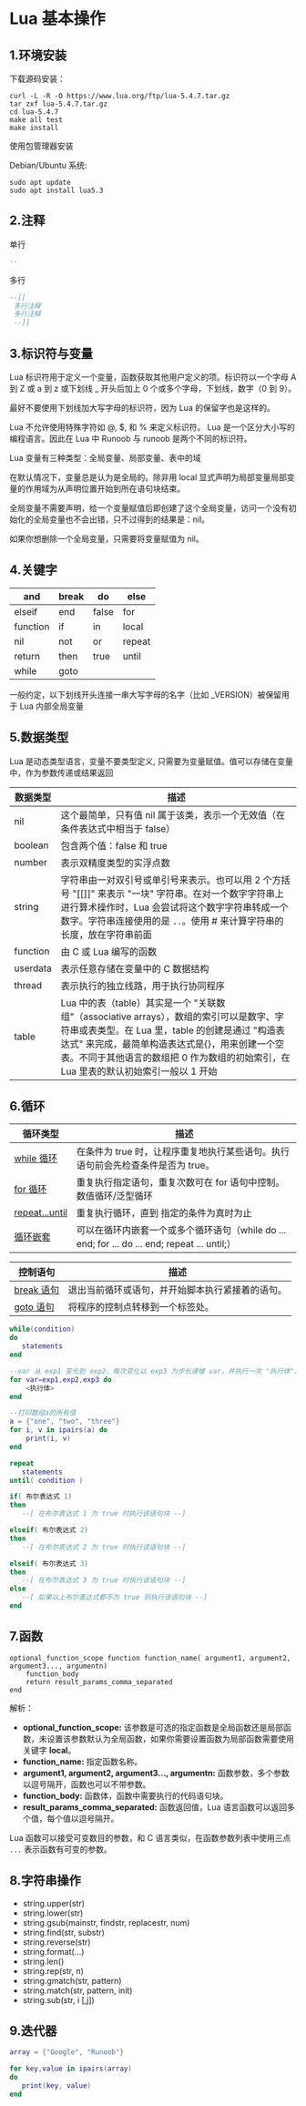 # Lua 基本操作

## 1.环境安装

下载源码安装：

```
curl -L -R -O https://www.lua.org/ftp/lua-5.4.7.tar.gz
tar zxf lua-5.4.7.tar.gz
cd lua-5.4.7
make all test
make install
```

使用包管理器安装

Debian/Ubuntu 系统:

```
sudo apt update
sudo apt install lua5.3
```



## 2.注释

单行

```lua
--
```

多行

```lua
--[[
 多行注释
 多行注释
 --]]
```



## 3.标识符与变量

Lua 标识符用于定义一个变量，函数获取其他用户定义的项。标识符以一个字母 A 到 Z 或 a 到 z 或下划线 _ 开头后加上 0 个或多个字母，下划线，数字（0 到 9）。

最好不要使用下划线加大写字母的标识符，因为 Lua 的保留字也是这样的。

Lua 不允许使用特殊字符如 @, $, 和 % 来定义标识符。 Lua 是一个区分大小写的编程语言。因此在 Lua 中 Runoob 与 runoob 是两个不同的标识符。



Lua 变量有三种类型：全局变量、局部变量、表中的域

在默认情况下，变量总是认为是全局的。除非用 local 显式声明为局部变量局部变量的作用域为从声明位置开始到所在语句块结束。

全局变量不需要声明，给一个变量赋值后即创建了这个全局变量，访问一个没有初始化的全局变量也不会出错，只不过得到的结果是：nil。

如果你想删除一个全局变量，只需要将变量赋值为 nil。

## 4.关键字

| and      | break | do    | else   |
| -------- | ----- | ----- | ------ |
| elseif   | end   | false | for    |
| function | if    | in    | local  |
| nil      | not   | or    | repeat |
| return   | then  | true  | until  |
| while    | goto  |       |        |

一般约定，以下划线开头连接一串大写字母的名字（比如 _VERSION）被保留用于 Lua 内部全局变量



## 5.数据类型

Lua 是动态类型语言，变量不要类型定义, 只需要为变量赋值。值可以存储在变量中，作为参数传递或结果返回

| 数据类型 | 描述                                                         |
| -------- | ------------------------------------------------------------ |
| nil      | 这个最简单，只有值 nil 属于该类，表示一个无效值（在条件表达式中相当于 false） |
| boolean  | 包含两个值：false 和 true                                      |
| number   | 表示双精度类型的实浮点数                                     |
| string   | 字符串由一对双引号或单引号来表示。也可以用 2 个方括号 "[[]]" 来表示 "一块" 字符串。在对一个数字字符串上进行算术操作时，Lua 会尝试将这个数字字符串转成一个数字。字符串连接使用的是 `..`。使用 # 来计算字符串的长度，放在字符串前面 |
| function | 由 C 或 Lua 编写的函数                                       |
| userdata | 表示任意存储在变量中的 C 数据结构                              |
| thread   | 表示执行的独立线路，用于执行协同程序                         |
| table    | Lua 中的表（table）其实是一个 "关联数组"（associative arrays），数组的索引可以是数字、字符串或表类型。在 Lua 里，table 的创建是通过 "构造表达式" 来完成，最简单构造表达式是{}，用来创建一个空表。不同于其他语言的数组把 0 作为数组的初始索引，在 Lua 里表的默认初始索引一般以 1 开始 |



## 6.循环

| 循环类型                                                     | 描述                                                         |
| ------------------------------------------------------------ | ------------------------------------------------------------ |
| [while 循环](https://www.runoob.com/lua/lua-while-loop.html) | 在条件为 true 时，让程序重复地执行某些语句。执行语句前会先检查条件是否为 true。 |
| [for 循环](https://www.runoob.com/lua/lua-for-loop.html)     | 重复执行指定语句，重复次数可在 for 语句中控制。数值循环/泛型循环 |
| [repeat...until ](https://www.runoob.com/lua/lua-repeat-until-loop.html) | 重复执行循环，直到 指定的条件为真时为止                      |
| [循环嵌套](https://www.runoob.com/lua/lua-nested-loops.html) | 可以在循环内嵌套一个或多个循环语句（while do ... end; for ... do ... end; repeat ... until;） |

| 控制语句                                                     | 描述                                             |
| ------------------------------------------------------------ | ------------------------------------------------ |
| [break 语句](https://www.runoob.com/lua/lua-break-statement.html) | 退出当前循环或语句，并开始脚本执行紧接着的语句。 |
| [goto 语句](https://www.runoob.com/lua/lua-goto.html)        | 将程序的控制点转移到一个标签处。                 |

```lua
while(condition)
do
   statements
end

--var 从 exp1 变化到 exp2，每次变化以 exp3 为步长递增 var，并执行一次 "执行体"。exp3 是可选的，如果不指定，默认为1。
for var=exp1,exp2,exp3 do  
    <执行体>  
end  

--打印数组a的所有值  
a = {"one", "two", "three"}
for i, v in ipairs(a) do
    print(i, v)
end 

repeat
   statements
until( condition )

if( 布尔表达式 1)
then
   --[ 在布尔表达式 1 为 true 时执行该语句块 --]

elseif( 布尔表达式 2)
then
   --[ 在布尔表达式 2 为 true 时执行该语句块 --]

elseif( 布尔表达式 3)
then
   --[ 在布尔表达式 3 为 true 时执行该语句块 --]
else 
   --[ 如果以上布尔表达式都不为 true 则执行该语句块 --]
end

```



## 7.函数

```
optional_function_scope function function_name( argument1, argument2, argument3..., argumentn)
    function_body
    return result_params_comma_separated
end
```

解析：

- **optional_function_scope:** 该参数是可选的指定函数是全局函数还是局部函数，未设置该参数默认为全局函数，如果你需要设置函数为局部函数需要使用关键字 **local**。
- **function_name:** 指定函数名称。
- **argument1, argument2, argument3..., argumentn:** 函数参数，多个参数以逗号隔开，函数也可以不带参数。
- **function_body:** 函数体，函数中需要执行的代码语句块。
- **result_params_comma_separated:** 函数返回值，Lua 语言函数可以返回多个值，每个值以逗号隔开。

Lua 函数可以接受可变数目的参数，和 C 语言类似，在函数参数列表中使用三点 `...` 表示函数有可变的参数。



## 8.字符串操作

* string.upper(str)
* string.lower(str)
* string.gsub(mainstr, findstr, replacestr, num)
* string.find(str, substr)
* string.reverse(str)
* string.format(...)
* string.len()
* string.rep(str, n)
* string.gmatch(str, pattern)
* string.match(str, pattern, init)
* string.sub(str, i [,j])



## 9.迭代器

```lua
array = {"Google", "Runoob"}

for key,value in ipairs(array) 
do
   print(key, value)
end
```

